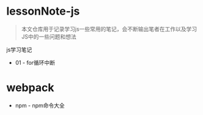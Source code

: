 # lessonNote-js
> 本文仓库用于记录学习js一些常用的笔记，会不断输出笔者在工作以及学习JS中的一些问题和想法

js学习笔记

- 01 - for循环中断
# webpack
- npm - npm命令大全

